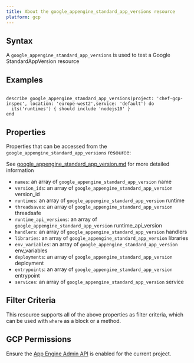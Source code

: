 ```yaml
---
title: About the google_appengine_standard_app_versions resource
platform: gcp
---
```


## Syntax
A `google_appengine_standard_app_versions` is used to test a Google StandardAppVersion resource

## Examples
```

describe google_appengine_standard_app_versions(project: 'chef-gcp-inspec', location: 'europe-west2',service: 'default') do
  its('runtimes') { should include 'nodejs10' }
end
```

## Properties
Properties that can be accessed from the `google_appengine_standard_app_versions` resource:

See [google_appengine_standard_app_version.md](google_appengine_standard_app_version.md) for more detailed information
  * `names`: an array of `google_appengine_standard_app_version` name
  * `version_ids`: an array of `google_appengine_standard_app_version` version_id
  * `runtimes`: an array of `google_appengine_standard_app_version` runtime
  * `threadsaves`: an array of `google_appengine_standard_app_version` threadsafe
  * `runtime_api_versions`: an array of `google_appengine_standard_app_version` runtime_api_version
  * `handlers`: an array of `google_appengine_standard_app_version` handlers
  * `libraries`: an array of `google_appengine_standard_app_version` libraries
  * `env_variables`: an array of `google_appengine_standard_app_version` env_variables
  * `deployments`: an array of `google_appengine_standard_app_version` deployment
  * `entrypoints`: an array of `google_appengine_standard_app_version` entrypoint
  * `services`: an array of `google_appengine_standard_app_version` service

## Filter Criteria
This resource supports all of the above properties as filter criteria, which can be used
with `where` as a block or a method.

## GCP Permissions

Ensure the [App Engine Admin API](https://console.cloud.google.com/apis/library/appengine.googleapis.com/) is enabled for the current project.
